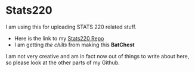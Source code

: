 # Stats220
I am using this for uploading STATS 220 related stuff.

- Here is the link to my [Stats220 Repo](https://github.com/NoidCSX/stats220)
- I am getting *the chills* from making this ****BatChest****

I am not very creative and am in fact now out of things to write about here, so please look at the other parts of my Github.
